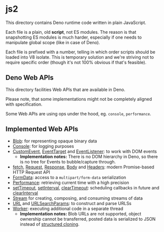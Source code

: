 # js2

This directory contains Deno runtime code written in plain JavaScript.

Each file is a plain, old **script**, not ES modules. The reason is that
snapshotting ES modules is much harder, especially if one needs to manipulate
global scope (like in case of Deno).

Each file is prefixed with a number, telling in which order scripts should be
loaded into V8 isolate. This is temporary solution and we're striving not to
require specific order (though it's not 100% obvious if that's feasible).

## Deno Web APIs

This directory facilities Web APIs that are available in Deno.

Please note, that some implementations might not be completely aligned with
specification.

Some Web APIs are using ops under the hood, eg. `console`, `performance`.

## Implemented Web APIs

- [Blob](https://developer.mozilla.org/en-US/docs/Web/API/Blob): for
  representing opaque binary data
- [Console](https://developer.mozilla.org/en-US/docs/Web/API/Console): for
  logging purposes
- [CustomEvent](https://developer.mozilla.org/en-US/docs/Web/API/CustomEvent),
  [EventTarget](https://developer.mozilla.org/en-US/docs/Web/API/EventTarget)
  and
  [EventListener](https://developer.mozilla.org/en-US/docs/Web/API/EventListener):
  to work with DOM events
  - **Implementation notes:** There is no DOM hierarchy in Deno, so there is no
    tree for Events to bubble/capture through.
- [fetch](https://developer.mozilla.org/en-US/docs/Web/API/WindowOrWorkerGlobalScope/fetch),
  [Request](https://developer.mozilla.org/en-US/docs/Web/API/Request),
  [Response](https://developer.mozilla.org/en-US/docs/Web/API/Response),
  [Body](https://developer.mozilla.org/en-US/docs/Web/API/Body) and
  [Headers](https://developer.mozilla.org/en-US/docs/Web/API/Headers): modern
  Promise-based HTTP Request API
- [FormData](https://developer.mozilla.org/en-US/docs/Web/API/FormData): access
  to a `multipart/form-data` serialization
- [Performance](https://developer.mozilla.org/en-US/docs/Web/API/Performance):
  retrieving current time with a high precision
- [setTimeout](https://developer.mozilla.org/en-US/docs/Web/API/WindowOrWorkerGlobalScope/setTimeout),
  [setInterval](https://developer.mozilla.org/en-US/docs/Web/API/WindowOrWorkerGlobalScope/setInterval),
  [clearTimeout](https://developer.mozilla.org/en-US/docs/Web/API/WindowOrWorkerGlobalScope/clearTimeout):
  scheduling callbacks in future and
  [clearInterval](https://developer.mozilla.org/en-US/docs/Web/API/WindowOrWorkerGlobalScope/clearInterval)
- [Stream](https://developer.mozilla.org/en-US/docs/Web/API/Streams_API) for
  creating, composing, and consuming streams of data
- [URL](https://developer.mozilla.org/en-US/docs/Web/API/URL) and
  [URLSearchParams](https://developer.mozilla.org/en-US/docs/Web/API/URLSearchParams):
  to construct and parse URLSs
- [Worker](https://developer.mozilla.org/en-US/docs/Web/API/Worker): executing
  additional code in a separate thread
  - **Implementation notes:** Blob URLs are not supported, object ownership
    cannot be transferred, posted data is serialized to JSON instead of
    [structured cloning](https://developer.mozilla.org/en-US/docs/Web/API/Web_Workers_API/Structured_clone_algorithm).
